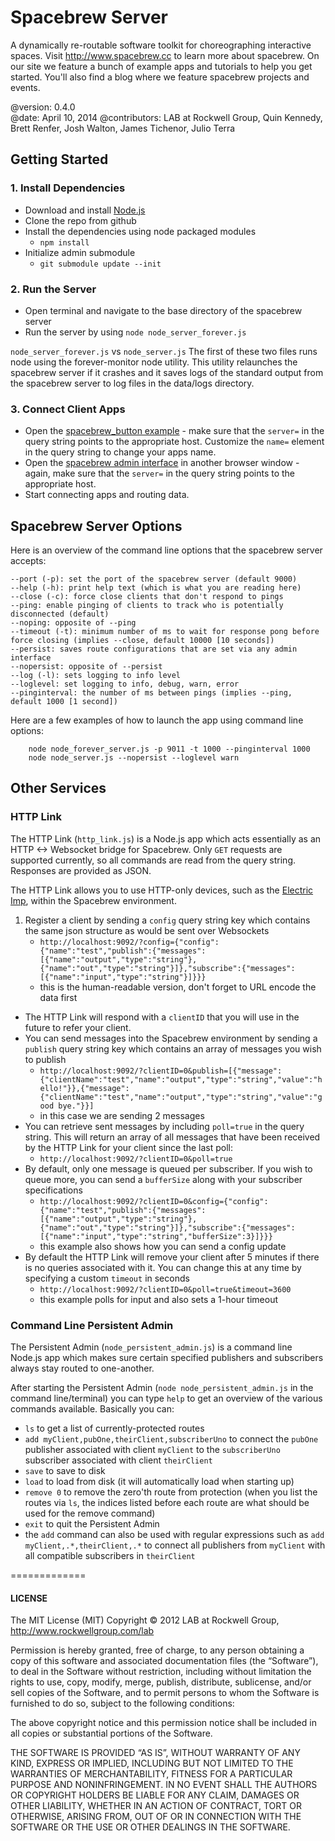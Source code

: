 Spacebrew Server
================

A dynamically re-routable software toolkit for choreographing interactive spaces. Visit http://www.spacebrew.cc to learn more about spacebrew. On our site we feature a bunch of example apps and tutorials to help you get started. You'll also find a blog where we feature spacebrew projects and events.  
  
@version: 		0.4.0  
@date:			April 10, 2014
@contributors: 		LAB at Rockwell Group, Quin Kennedy, Brett Renfer, Josh Walton, James Tichenor, Julio Terra   
  
Getting Started
---------------  
  
### 1. Install Dependencies  
* Download and install [Node.js](http://nodejs.org)  
* Clone the repo from github  
* Install the dependencies using node packaged modules   
    - `npm install`
* Initialize admin submodule
    - ```git submodule update --init```
  
### 2. Run the Server  
* Open terminal and navigate to the base directory of the spacebrew server  
* Run the server by using `node node_server_forever.js`  
  
`node_server_forever.js` vs `node_server.js`
The first of these two files runs node using the forever-monitor node utility. This utility relaunches the spacebrew server if it crashes and it saves logs of the standard output from the spacebrew server to log files in the data/logs directory.

### 3. Connect Client Apps  
* Open the [spacebrew_button example](http://spacebrew.github.io/spacebrew.js/spacebrew_button/index.html?server=localhost&name=button2) - make sure that the `server=` in the query string points to the appropriate host. Customize the `name=` element in the query string to change your apps name.  
* Open the [spacebrew admin interface](http://spacebrew.github.io/spacebrew/admin/admin.html?server=localhost) in another browser window - again, make sure that the `server=` in the query string points to the appropriate host.  
* Start connecting apps and routing data.   
  
Spacebrew Server Options
------------------------ 
Here is an overview of the command line options that the spacebrew server accepts:
```
--port (-p): set the port of the spacebrew server (default 9000)
--help (-h): print help text (which is what you are reading here)
--close (-c): force close clients that don't respond to pings
--ping: enable pinging of clients to track who is potentially disconnected (default)
--noping: opposite of --ping
--timeout (-t): minimum number of ms to wait for response pong before force closing (implies --close, default 10000 [10 seconds])
--persist: saves route configurations that are set via any admin interface
--nopersist: opposite of --persist
--log (-l): sets logging to info level
--loglevel: set logging to info, debug, warn, error
--pinginterval: the number of ms between pings (implies --ping, default 1000 [1 second])
```

Here are a few examples of how to launch the app using command line options:
```
	node node_forever_server.js -p 9011 -t 1000 --pinginterval 1000
	node node_server.js --nopersist --loglevel warn
```

Other Services
-------------- 

### HTTP Link

The HTTP Link (`http_link.js`) is a Node.js app which acts essentially as an HTTP <-> Websocket bridge for Spacebrew. Only `GET` requests are supported currently, so all commands are read from the query string. Responses are provided as JSON.

The HTTP Link allows you to use HTTP-only devices, such as the [Electric Imp](http://electricimp.com/), within the Spacebrew environment. 

1. Register a client by sending a `config` query string key which contains the same json structure as would be sent over Websockets 
    - `http://localhost:9092/?config={"config":{"name":"test","publish":{"messages":[{"name":"output","type":"string"},{"name":"out","type":"string"}]},"subscribe":{"messages":[{"name":"input","type":"string"}]}}}`
    - this is the human-readable version, don't forget to URL encode the data first
* The HTTP Link will respond with a `clientID` that you will use in the future to refer your client.
* You can send messages into the Spacebrew environment by sending a `publish` query string key which contains an array of messages you wish to publish
    - `http://localhost:9092/?clientID=0&publish=[{"message":{"clientName":"test","name":"output","type":"string","value":"hello!"}},{"message":{"clientName":"test","name":"output","type":"string","value":"good bye."}}]`
    - in this case we are sending 2 messages
* You can retrieve sent messages by including `poll=true` in the query string. This will return an array of all messages that have been received by the HTTP Link for your client since the last poll:
    - `http://localhost:9092/?clientID=0&poll=true`
* By default, only one message is queued per subscriber. If you wish to queue more, you can send a `bufferSize` along with your subscriber specifications
    - `http://localhost:9092/?clientID=0&config={"config":{"name":"test","publish":{"messages":[{"name":"output","type":"string"},{"name":"out","type":"string"}]},"subscribe":{"messages":[{"name":"input","type":"string","bufferSize":3}]}}}`
    - this example also shows how you can send a config update
* By default the HTTP Link will remove your client after 5 minutes if there is no queries associated with it. You can change this at any time by specifying a custom `timeout` in seconds
    - `http://localhost:9092/?clientID=0&poll=true&timeout=3600`
    - this example polls for input and also sets a 1-hour timeout

### Command Line Persistent Admin

The Persistent Admin (`node_persistent_admin.js`) is a command line Node.js app which makes sure certain specified publishers and subscribers always stay routed to one-another.

After starting the Persistent Admin (`node node_persistent_admin.js` in the command line/terminal) you can type `help` to get an overview of the various commands available. Basically you can:

* `ls` to get a list of currently-protected routes
* `add myClient,pubOne,theirClient,subscriberUno` to connect the `pubOne` publisher associated with client `myClient` to the `subscriberUno` subscriber associated with client `theirClient`
* `save` to save to disk
* `load` to load from disk (it will automatically load when starting up)
* `remove 0` to remove the zero'th route from protection (when you list the routes via `ls`, the indices listed before each route are what should be used for the remove command)
* `exit` to quit the Persistent Admin
* the `add` command can also be used with regular expressions such as `add myClient,.*,theirClient,.*` to connect all publishers from `myClient` with all compatible subscribers in `theirClient`


=============
#### LICENSE
The MIT License (MIT)
Copyright © 2012 LAB at Rockwell Group, http://www.rockwellgroup.com/lab

Permission is hereby granted, free of charge, to any person obtaining a copy of this software and associated documentation files (the “Software”), to deal in the Software without restriction, including without limitation the rights to use, copy, modify, merge, publish, distribute, sublicense, and/or sell copies of the Software, and to permit persons to whom the Software is furnished to do so, subject to the following conditions:

The above copyright notice and this permission notice shall be included in all copies or substantial portions of the Software.

THE SOFTWARE IS PROVIDED “AS IS”, WITHOUT WARRANTY OF ANY KIND, EXPRESS OR IMPLIED, INCLUDING BUT NOT LIMITED TO THE WARRANTIES OF MERCHANTABILITY, FITNESS FOR A PARTICULAR PURPOSE AND NONINFRINGEMENT. IN NO EVENT SHALL THE AUTHORS OR COPYRIGHT HOLDERS BE LIABLE FOR ANY CLAIM, DAMAGES OR OTHER LIABILITY, WHETHER IN AN ACTION OF CONTRACT, TORT OR OTHERWISE, ARISING FROM, OUT OF OR IN CONNECTION WITH THE SOFTWARE OR THE USE OR OTHER DEALINGS IN THE SOFTWARE.
